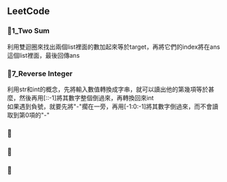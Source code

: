 ## LeetCode
### 🌻1_Two Sum
利用雙迴圈來找出兩個list裡面的數加起來等於target，再將它們的index將在ans這個list裡面，最後回傳ans
### 🌻7_Reverse Integer
利用str和int的概念，先將輸入數值轉換成字串，就可以讀出他的第幾項等於甚麼，然後再用[::-1]將其數字整個倒過來，再轉換回來int          
如果遇到負號，就要先將"-"擱在一旁，再用[-1:0:-1]將其數字倒過來，而不會讀取到第0項的"-"
### 🌻
### 🌻
### 🌻
